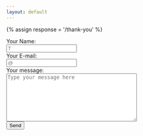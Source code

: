 ```yaml
---
layout: default
---
```

<div role="main" class="main-content main-post-content full-width">
    
{% assign response = '/thank-you' %}

<form action="http://formspree.io/kingchadwu@gmail.com" method="POST">

  <div class="row">
    <label class="form-label" for="input-text">Your Name:</label>
  </div>

  <div class="row">
     <input type="text" name="name" placeholder="T" required>
  </div>

  <div class="row">
    <label class="form-label" for="input-text">Your E-mail:</label>
  </div>

  <div class="row">
   <input type="email" name="_replyto" placeholder="@" required>
  </div>

  <div class="row">
    <label class="form-label" for="textarea">Your message:</label>
  </div>

  <div class="row">
      <textarea cols="40" rows="8" name="message" placeholder="Type your message here"></textarea>
  </div>

  <input type="submit" class="btn btn-red" value="Send">
  <input type="hidden" name="_next" value="{{ response }}" />

</form> 
</div>